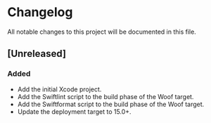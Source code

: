  # Changelog

All notable changes to this project will be documented in this file.

## [Unreleased]

### Added 
- Add the initial Xcode project.
- Add the Swiftlint script to the build phase of the Woof target.
- Add the Swiftformat script to the build phase of the Woof target.
- Update the deployment target to 15.0+. 
